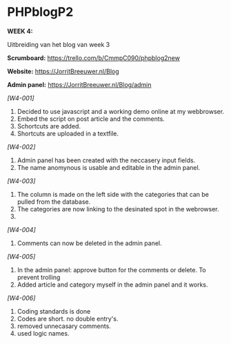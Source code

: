 # PHPblogP2

<b>WEEK 4:</b>

Uitbreiding van het blog van week 3

<b>Scrumboard:</b> https://trello.com/b/CmmpC090/phpblog2new

<b>Website:</b> https://JorritBreeuwer.nl/Blog

<b>Admin panel:</b> https://JorritBreeuwer.nl/Blog/admin


<i>[W4-001]</i> 
1. Decided to use javascript and a working demo online at my webbrowser.
2. Embed the script on post article and the comments.
3. Schortcuts are added.
4. Shortcuts are uploaded in a textfile.
                 
<i>[W4-002]</i> 
1. Admin panel has been created with the neccasery input fields.
2. The name anomynous is usable and editable in the admin panel.

<i>[W4-003]</i> 
1. The column is made on the left side with the categories that can be pulled from the database.
2. The categories are now linking to the desinated spot in the webrowser.
3. 

<i>[W4-004]</i> 
1. Comments can now be deleted in the admin panel.

<i>[W4-005]</i> 
1. In the admin panel: approve button for the comments or delete. To prevent trolling  
2. Added article and category myself in the admin panel and it works.

<i>[W4-006]</i> 
1. Coding standards is done
2. Codes are short. no double entry's.
3. removed unnecasary comments.
4. used logic names.
